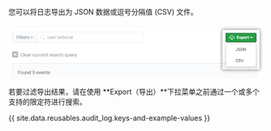 您可以将日志导出为 JSON 数据或逗号分隔值 (CSV) 文件。

![导出按钮](/assets/images/help/organizations/org-audit-log-export.png)

若要过滤导出结果，请在使用 **Export（导出）**下拉菜单之前通过一个或多个支持的限定符进行搜索。

{{ site.data.reusables.audit_log.keys-and-example-values }}
